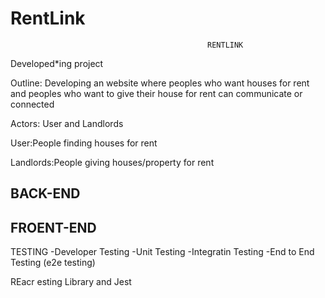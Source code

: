 # RentLink

                                                RENTLINK

Developed*ing project


Outline: Developing an website where peoples who want houses for rent and peoples who want to give their house for rent can communicate or connected


Actors: User and Landlords

User:People finding houses for rent

Landlords:People giving houses/property for rent


BACK-END
-


FROENT-END
-

TESTING
-Developer Testing
 -Unit Testing
 -Integratin Testing
 -End to End Testing (e2e testing)


 REacr esting Library and Jest